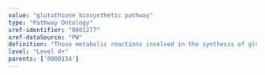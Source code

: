 ```yaml
---
value: "glutathione biosynthetic pathway"
type: "Pathway Ontology"
xref-identifier: "0001277"
xref-dataSource: "PW"
definition: "Those metabolic reactions involved in the synthesis of glutathione. Glutathione is a tripeptide that exerts important functions as an antioxidant and in the conjugation of xenobiotics and drugs by phase II biotransformation enzymes."
level: "Level 4+"
parents: ['0000134']
---
```

